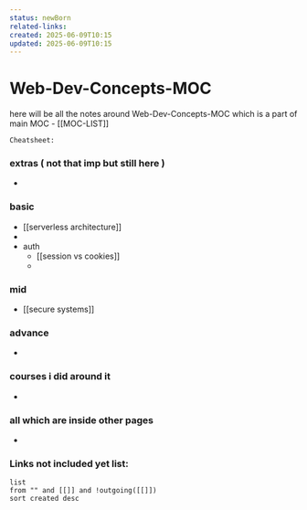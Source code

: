 ```yaml
---
status: newBorn
related-links: 
created: 2025-06-09T10:15
updated: 2025-06-09T10:15
---
```


# Web-Dev-Concepts-MOC

here will be all the notes around Web-Dev-Concepts-MOC which is a part of main MOC - [[MOC-LIST]]

`Cheatsheet:`  

### extras ( not that imp but still here )

- 

### basic

- [[serverless architecture]]
- 
- auth
	- [[session vs cookies]]
	- 


### mid

- [[secure systems]]

### advance

- 


### courses i did around it

- 


### all which are inside other pages

- 


### **Links not included yet list:**
```dataview
list
from "" and [[]] and !outgoing([[]])
sort created desc
```
